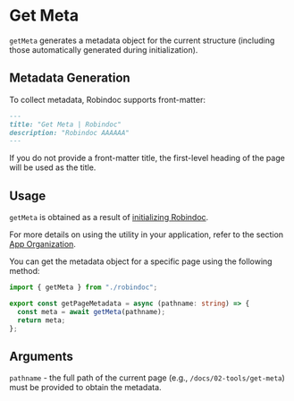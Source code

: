 # Get Meta

`getMeta` generates a metadata object for the current structure (including those automatically generated during initialization).

## Metadata Generation

To collect metadata, Robindoc supports front-matter:

```markdown
---
title: "Get Meta | Robindoc"
description: "Robindoc AAAAAA"
---
```

If you do not provide a front-matter title, the first-level heading of the page will be used as the title.

## Usage

`getMeta` is obtained as a result of [initializing Robindoc](../../01-getting-started/03-initialization.md).

For more details on using the utility in your application, refer to the section [App Organization](../../01-getting-started/04-app-organization.md).

You can get the metadata object for a specific page using the following method:

```ts filename="/docs/page.tsx"
import { getMeta } from "./robindoc";

export const getPageMetadata = async (pathname: string) => {
  const meta = await getMeta(pathname);
  return meta;
};
```

## Arguments

`pathname` - the full path of the current page (e.g., `/docs/02-tools/get-meta`) must be provided to obtain the metadata.
